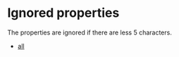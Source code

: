 # Ignored properties

The properties are ignored if there are less 5 characters.

- [all](https://developer.mozilla.org/en-US/docs/Web/CSS/all)
